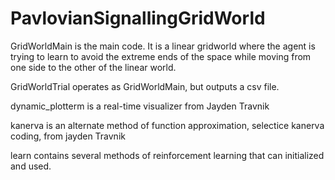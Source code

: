 # PavlovianSignallingGridWorld

GridWorldMain is the main code.
It is a linear gridworld where the agent is trying to learn to avoid the extreme ends of the space while moving from one side to the other of the linear world.

GridWorldTrial operates as GridWorldMain, but outputs a csv file.

dynamic_plotterm is a real-time visualizer from Jayden Travnik

kanerva is an alternate method of function approximation, selectice kanerva coding, from jayden Travnik

learn contains several methods of reinforcement learning that can initialized and used.

